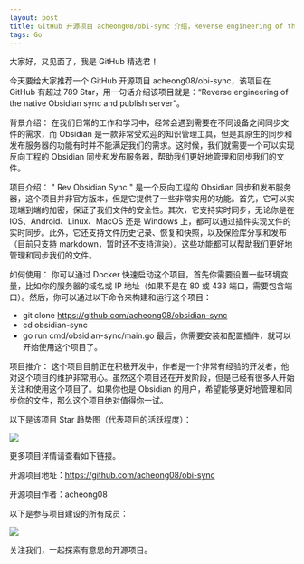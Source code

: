 ```yaml
---
layout: post
title: GitHub 开源项目 acheong08/obi-sync 介绍，Reverse engineering of the native Obsidian sync and publish server
tags: Go
---
```


大家好，又见面了，我是 GitHub 精选君！

今天要给大家推荐一个 GitHub 开源项目 acheong08/obi-sync，该项目在 GitHub 有超过 789 Star，用一句话介绍该项目就是：“Reverse engineering of the native Obsidian sync and publish server”。







背景介绍：
在我们日常的工作和学习中，经常会遇到需要在不同设备之间同步文件的需求，而 Obsidian 是一款非常受欢迎的知识管理工具，但是其原生的同步和发布服务器的功能有时并不能满足我们的需求。这时候，我们就需要一个可以实现反向工程的 Obsidian 同步和发布服务器，帮助我们更好地管理和同步我们的文件。

项目介绍：
" Rev Obsidian Sync " 是一个反向工程的 Obsidian 同步和发布服务器，这个项目并非官方版本，但是它提供了一些非常实用的功能。首先，它可以实现端到端的加密，保证了我们文件的安全性。其次，它支持实时同步，无论你是在 IOS、Android、Linux、MacOS 还是 Windows 上，都可以通过插件实现文件的实时同步。此外，它还支持文件历史记录、恢复和快照，以及保险库分享和发布（目前只支持 markdown，暂时还不支持渲染）。这些功能都可以帮助我们更好地管理和同步我们的文件。

如何使用：
你可以通过 Docker 快速启动这个项目，首先你需要设置一些环境变量，比如你的服务器的域名或 IP 地址（如果不是在 80 或 433 端口，需要包含端口）。然后，你可以通过以下命令来构建和运行这个项目：
- git clone https://github.com/acheong08/obsidian-sync
- cd obsidian-sync
- go run cmd/obsidian-sync/main.go
最后，你需要安装和配置插件，就可以开始使用这个项目了。

项目推介：
这个项目目前正在积极开发中，作者是一个非常有经验的开发者，他对这个项目的维护非常用心。虽然这个项目还在开发阶段，但是已经有很多人开始关注和使用这个项目了。如果你也是 Obsidian 的用户，希望能够更好地管理和同步你的文件，那么这个项目绝对值得你一试。







以下是该项目 Star 趋势图（代表项目的活跃程度）：

![](https://api.star-history.com/svg?repos=acheong08/obi-sync&type=Timeline)

更多项目详情请查看如下链接。

开源项目地址：https://github.com/acheong08/obi-sync 

开源项目作者：acheong08

以下是参与项目建设的所有成员：

![](https://contrib.rocks/image?repo=acheong08/obi-sync)

关注我们，一起探索有意思的开源项目。

